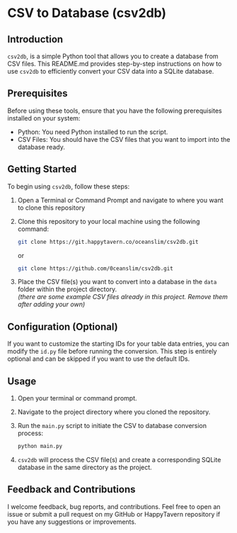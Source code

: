 # CSV to Database (csv2db)

## Introduction

`csv2db`, is a simple Python tool that allows you to create a database from CSV files. This README.md provides step-by-step instructions on how to use `csv2db` to efficiently convert your CSV data into a SQLite database.

## Prerequisites

Before using these tools, ensure that you have the following prerequisites installed on your system:

- Python: You need Python installed to run the script.
- CSV Files: You should have the CSV files that you want to import into the database ready.

## Getting Started

To begin using `csv2db`, follow these steps:

1. Open a Terminal or Command Prompt and navigate to where you want to clone this repository

2. Clone this repository to your local machine using the following command:

    ```bash
    git clone https://git.happytavern.co/oceanslim/csv2db.git
    ```
   or
    ```bash
    git clone https://github.com/0ceanslim/csv2db.git
    ```

3. Place the CSV file(s) you want to convert into a database in the `data` folder within the project directory.  
*(there are some example CSV files already in this project. Remove them after adding your own)*

## Configuration (Optional)

If you want to customize the starting IDs for your table data entries, you can modify the `id.py` file before running the conversion. This step is entirely optional and can be skipped if you want to use the default IDs.

## Usage

1. Open your terminal or command prompt.

2. Navigate to the project directory where you cloned the repository.

3. Run the `main.py` script to initiate the CSV to database conversion process:

    ```bash
    python main.py
    ```

4. `csv2db` will process the CSV file(s) and create a corresponding SQLite database in the same directory as the project.

## Feedback and Contributions
I welcome feedback, bug reports, and contributions. Feel free to open an issue or submit a pull request on my GitHub or HappyTavern repository if you have any suggestions or improvements.